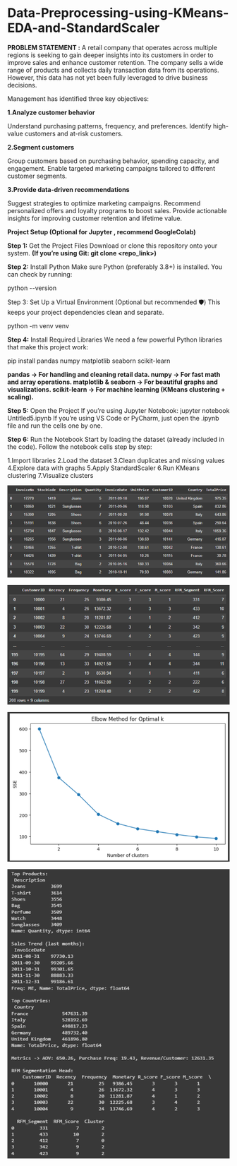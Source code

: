 # Data-Preprocessing-using-KMeans-EDA-and-StandardScaler

**PROBLEM STATEMENT :**
A retail company that operates across multiple regions is seeking to gain deeper insights into its customers in order to improve sales and enhance customer retention. The company sells a wide range of products and collects daily transaction data from its operations. However, this data has not yet been fully leveraged to drive business decisions.

Management has identified three key objectives:

**1.Analyze customer behavior**

Understand purchasing patterns, frequency, and preferences.
Identify high-value customers and at-risk customers.

**2.Segment customers**

Group customers based on purchasing behavior, spending capacity, and engagement.
Enable targeted marketing campaigns tailored to different customer segments.

**3.Provide data-driven recommendations**

Suggest strategies to optimize marketing campaigns.
Recommend personalized offers and loyalty programs to boost sales.
Provide actionable insights for improving customer retention and lifetime value.

**Project Setup (Optional for Jupyter , recommend GoogleColab)**

**Step 1:** Get the Project Files
Download or clone this repository onto your system.
**(If you’re using Git: git clone <repo_link>)**

**Step 2:** Install Python
Make sure Python (preferably 3.8+) is installed.
You can check by running:

python --version


Step 3:
Set Up a Virtual Environment (Optional but recommended 🛡️)
This keeps your project dependencies clean and separate.

python -m venv venv


**Step 4:** Install Required Libraries
We need a few powerful Python libraries that make this project work:

pip install pandas numpy matplotlib seaborn scikit-learn


**pandas → For handling and cleaning retail data.
numpy → For fast math and array operations.
matplotlib & seaborn → For beautiful graphs and visualizations.
scikit-learn → For machine learning (KMeans clustering + scaling).**

**Step 5:** Open the Project
If you’re using Jupyter Notebook:
jupyter notebook Untitled5.ipynb
If you’re using VS Code or PyCharm, just open the .ipynb file and run the cells one by one.

**Step 6:** Run the Notebook
Start by loading the dataset (already included in the code).
Follow the notebook cells step by step:

1.Import libraries 
2.Load the dataset 
3.Clean duplicates and missing values 
4.Explore data with graphs 
5.Apply StandardScaler 
6.Run KMeans clustering 
7.Visualize clusters 


![alt text](https://github.com/Vichare-Prasad/Data-Preprocessing-using-KMeans-EDA-and-StandardScaler/blob/main/Data%20Cleaning.png "Data Cleaning")

![alt text](https://github.com/Vichare-Prasad/Data-Preprocessing-using-KMeans-EDA-and-StandardScaler/blob/main/RFM%20Data.png " RFM DATA")

![alt text](https://github.com/Vichare-Prasad/Data-Preprocessing-using-KMeans-EDA-and-StandardScaler/blob/main/plot%20graph%20using%20Elbow%20Method.png "Graph Using Elbow Method")

![alt text](https://github.com/Vichare-Prasad/Data-Preprocessing-using-KMeans-EDA-and-StandardScaler/blob/main/Output.png "Output")






